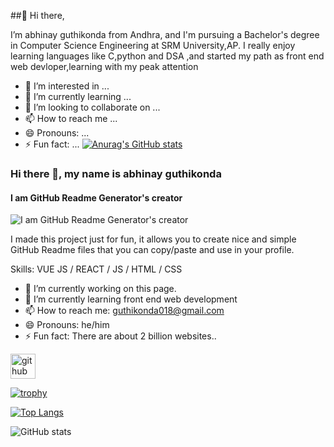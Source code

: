 ##👋 Hi there,

I’m abhinay guthikonda from Andhra, and I'm pursuing a Bachelor's degree in Computer Science Engineering at SRM University,AP.
I really enjoy learning languages  like C,python and DSA ,and started my path as front end web devloper,learning with my peak attention
- 👀 I’m interested in ...
- 🌱 I’m currently learning ...
- 💞️ I’m looking to collaborate on ...
- 📫 How to reach me ...
- 😄 Pronouns: ...
- ⚡ Fun fact: ...
[![Anurag's GitHub stats](https://github-readme-stats.vercel.app/api?username=abhiguthikonda)](https://github.com/anuraghazra/github-readme-stats)
<!---
abhiguthikonda/abhiguthikonda is a ✨ special ✨ repository because its `README.md` (this file) appears on your GitHub profile.
You can click the Preview link to take a look at your changes.
--->
### Hi there 👋, my name is abhinay guthikonda
#### I am GitHub Readme Generator's creator
![I am GitHub Readme Generator's creator](https://arturssmirnovs.github.io/github-profile-readme-generator/images/banner.png)

I made this project just for fun, it allows you to create nice and simple GitHub Readme files that you can copy/paste and use in your profile.

Skills: VUE JS / REACT / JS / HTML / CSS

- 🔭 I’m currently working on this page. 
- 🌱 I’m currently learning front end web development 
- 📫 How to reach me: guthikonda018@gmail.com 
- 😄 Pronouns: he/him 
- ⚡ Fun fact: There are about 2 billion websites.. 


[<img src='https://cdn.jsdelivr.net/npm/simple-icons@3.0.1/icons/github.svg' alt='github' height='40'>](https://github.com/abhiguthikonda)  

[![trophy](https://github-profile-trophy.vercel.app/?username=abhiguthikonda)](https://github.com/ryo-ma/github-profile-trophy)

[![Top Langs](https://github-readme-stats.vercel.app/api/top-langs/?username=abhiguthikonda)](https://github.com/anuraghazra/github-readme-stats)

![GitHub stats](https://github-readme-stats.vercel.app/api?username=abhiguthikonda&show_icons=true)  

